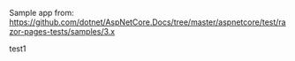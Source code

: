 Sample app from: https://github.com/dotnet/AspNetCore.Docs/tree/master/aspnetcore/test/razor-pages-tests/samples/3.x


test1
